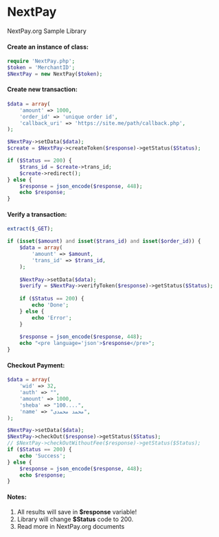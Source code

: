 # NextPay
NextPay.org Sample Library

#### Create an instance of class:
```PHP
require 'NextPay.php';
$token = 'MerchantID';
$NextPay = new NextPay($token);
```

#### Create new transaction:
```PHP
$data = array(
	'amount' => 1000,
	'order_id' => 'unique order id',
	'callback_uri' => 'https://site.me/path/callback.php',
);

$NextPay->setData($data);
$create = $NextPay->createToken($response)->getStatus($Status);

if ($Status == 200) {
	$trans_id = $create->trans_id;
	$create->redirect();
} else {
	$response = json_encode($response, 448);
	echo $response;
}
```

#### Verify a transaction:
```PHP
extract($_GET);

if (isset($amount) and isset($trans_id) and isset($order_id)) {
	$data = array(
		'amount' => $amount,
		'trans_id' => $trans_id,
	);
	
	$NextPay->setData($data);
	$verify = $NextPay->verifyToken($response)->getStatus($Status);
	
	if ($Status == 200) {
		echo 'Done';
	} else {
		echo 'Error';
	}
	
	$response = json_encode($response, 448);
	echo "<pre language='json'>$response</pre>";
}
```

#### Checkout Payment:
```PHP
$data = array(
	'wid' => 32,
	'auth' => "",
	'amount' => 1000,
	'sheba' => "100....",
	'name' => "محمد محمدی",
);

$NextPay->setData($data);
$NextPay->checkOut($response)->getStatus($Status);
// $NextPay->checkOutWithoutFee($response)->getStatus($Status);
if ($Status == 200) {
	echo 'Success';
} else {
	$response = json_encode($response, 448);
	echo $response;
}
```

#### Notes:
1. All results will save in __$response__ variable!
2. Library will change __$Status__ code to 200.
3. Read more in NextPay.org documents
